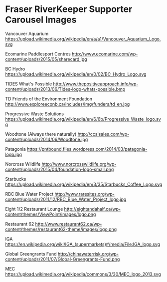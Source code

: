 # Fraser RiverKeeper Supporter Carousel Images

Vancouver Aquarium
  https://upload.wikimedia.org/wikipedia/en/a/a1/Vancouver_Aquarium_Logo.svg

Ecomarine Paddlesport Centres
  http://www.ecomarine.com/wp-content/uploads/2015/05/sharecard.jpg

BC Hydro
  https://upload.wikimedia.org/wikipedia/en/0/02/BC_Hydro_Logo.svg

TIDES What's Possible
  http://www.thepositiveapproach.info/wp-content/uploads/2013/06/Tides-logo-whats-possible.bmp

TD Friends of the Environment Foundation
  http://www.exploreeconb.ca/includes/img/funders/td_en.jpg

Progressive Waste Solutions
  https://upload.wikimedia.org/wikipedia/en/6/6b/Progressive_Waste_logo.svg

Woodtone (Always there naturally)
  http://ccsisales.com/wp-content/uploads/2014/06/Woodtone.jpg

Patagonia
  https://pntbound.files.wordpress.com/2014/03/patagonia-logo.jpg

Norcross Wildlife
  http://www.norcrosswildlife.org/wp-content/uploads/2015/04/foundation-logo-small.png

Starbucks
  https://upload.wikimedia.org/wikipedia/en/3/35/Starbucks_Coffee_Logo.svg

RBC Blue Water Project
  http://www.raresites.org/wp-content/uploads/2011/12/RBC_Blue_Water_Project_logo.jpg

Eight 1/2 Restaurant Lounge
  http://eightandahalf.ca/wp-content/themes/ViewPoint/images/logo.png

Restaurant 62
  http://www.restaurant62.ca/wp-content/themes/restaurant62-theme/images/logo.png

IGA
  https://en.wikipedia.org/wiki/IGA_(supermarkets)#/media/File:IGA_logo.svg

Global Greengrants Fund
  http://chinawaterrisk.org/wp-content/uploads/2011/07/Global-Greengrants-Fund.png

MEC
  https://upload.wikimedia.org/wikipedia/commons/3/30/MEC_logo_2013.svg